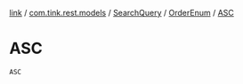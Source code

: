 [link](../../../index.md) / [com.tink.rest.models](../../index.md) / [SearchQuery](../index.md) / [OrderEnum](index.md) / [ASC](./-a-s-c.md)

# ASC

`ASC`
